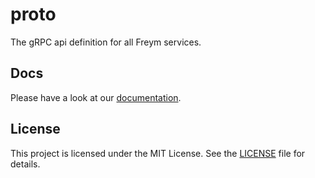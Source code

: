 # proto

The gRPC api definition for all Freym services.

## Docs

Please have a look at our [documentation](https://docs.freym.becklyn.app/docs).

## License

This project is licensed under the MIT License. See the [LICENSE](LICENSE) file for details.
